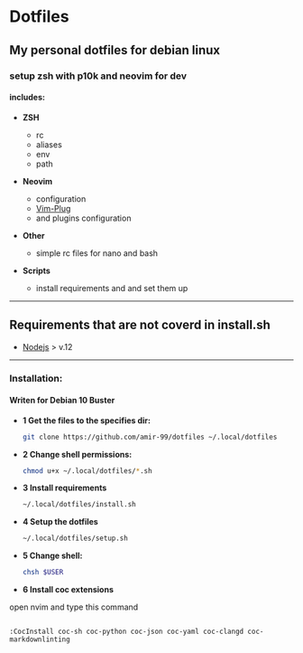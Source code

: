 
# Dotfiles

## My personal dotfiles for debian linux

### setup zsh with p10k and neovim for dev

#### __includes:__

* __ZSH__
  * rc
  * aliases
  * env
  * path

* __Neovim__
  * configuration
  * [Vim-Plug](https://github.com/junegunn/vim-plug)
  * and plugins configuration

* __Other__
  * simple rc files for nano and bash

* __Scripts__
  * install requirements and and set them up

___

## __Requirements__ that are not coverd in install.sh

* [Nodejs](https://nodejs.org/en/download/) > v.12
  
___

### __Installation:__

#### Writen for Debian 10 Buster

* __1  Get the files to the specifies dir:__
  
  ```bash
  git clone https://github.com/amir-99/dotfiles ~/.local/dotfiles
  ```

* __2 Change shell permissions:__
  
  ```bash
  chmod u+x ~/.local/dotfiles/*.sh
  ```

* __3 Install requirements__
  
  ```bash
  ~/.local/dotfiles/install.sh
  ```

* __4 Setup the dotfiles__
  
  ```bash
  ~/.local/dotfiles/setup.sh
  ```

* __5 Change shell:__
  
  ```bash
  chsh $USER
  ```

* __6 Install coc extensions__

open nvim and type this command
  
  ```vim

:CocInstall coc-sh coc-python coc-json coc-yaml coc-clangd coc-markdownlinting

  ```

